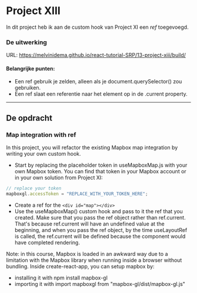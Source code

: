 # Project XIII
In dit project heb ik aan de custom hook van Project XI een *ref* toegevoegd.

### De uitwerking
URL: https://melvinidema.github.io/react-tutorial-SRP/13-project-xiii/build/

#### Belangrijke punten:
- Een ref gebruik je zelden, alleen als je document.querySelector() zou gebruiken.
- Een ref slaat een referentie naar het element op in de .current property.

---
## De opdracht
### Map integration with ref
In this project, you will refactor the existing Mapbox map integration by writing your own custom hook.

- Start by replacing the placeholder token in useMapboxMap.js with your own Mapbox token. You can find that token in your Mapbox account or in your own solution from Project XI:
```js
// replace your token
mapboxgl.accessToken = "REPLACE_WITH_YOUR_TOKEN_HERE";
```
- Create a ref for the `<div id="map"></div>`
- Use the useMapboxMap() custom hook and pass to it the ref that you created. Make sure that you pass the ref object rather than ref.current. That's because ref.current will have an undefined value at the beginning, and when you pass the ref object, by the time useLayoutRef is called, the ref.current will be defined because the component would have completed rendering.

Note: in this course, Mapbox is loaded in an awkward way due to a limitation with the Mapbox library when running inside a browser without bundling. Inside create-react-app, you can setup mapbox by:
- installing it with npm install mapbox-gl
- importing it with import mapboxgl from "mapbox-gl/dist/mapbox-gl.js"